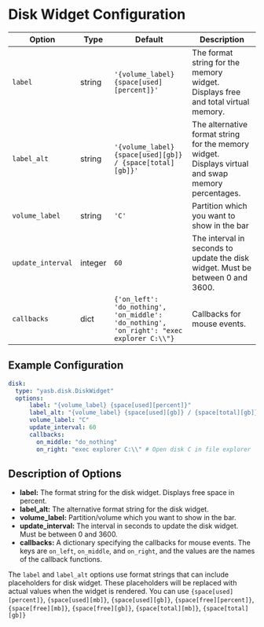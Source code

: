 # Disk Widget Configuration
| Option            | Type    | Default                                                                 | Description                                                                 |
|-------------------|---------|-------------------------------------------------------------------------|-----------------------------------------------------------------------------|
| `label`           | string  | `'{volume_label} {space[used][percent]}'`                        | The format string for the memory widget. Displays free and total virtual memory. |
| `label_alt`       | string  | `'{volume_label} {space[used][gb]} / {space[total][gb]}'`        | The alternative format string for the memory widget. Displays virtual and swap memory percentages. |
| `volume_label`       | string  | `'C'`        | Partition which you want to show in the bar |
| `update_interval` | integer | `60`                                                                  | The interval in seconds to update the disk widget. Must be between 0 and 3600. |
| `callbacks`       | dict    | `{'on_left': 'do_nothing', 'on_middle': 'do_nothing', 'on_right': "exec explorer C:\\"}` | Callbacks for mouse events. |


## Example Configuration

```yaml
disk:
  type: "yasb.disk.DiskWidget"
  options:
      label: "{volume_label} {space[used][percent]}"
      label_alt: "{volume_label} {space[used][gb]} / {space[total][gb]}"
      volume_label: "C"
      update_interval: 60
      callbacks:
        on_middle: "do_nothing"
        on_right: "exec explorer C:\\" # Open disk C in file explorer
```

## Description of Options

- **label:** The format string for the disk widget. Displays free space in percent.
- **label_alt:** The alternative format string for the disk widget.
- **volume_label:** Partition/volume which you want to show in the bar.
- **update_interval:** The interval in seconds to update the disk widget. Must be between 0 and 3600.
- **callbacks:** A dictionary specifying the callbacks for mouse events. The keys are `on_left`, `on_middle`, and `on_right`, and the values are the names of the callback functions.
 

The `label` and `label_alt` options use format strings that can include placeholders for disk widget. These placeholders will be replaced with actual values when the widget is rendered. You can use `{space[used][percent]}`, `{space[used][mb]}`, `{space[used][gb]}`, `{space[free][percent]}`, `{space[free][mb]}`, `{space[free][gb]}`, `{space[total][mb]}`, `{space[total][gb]}`